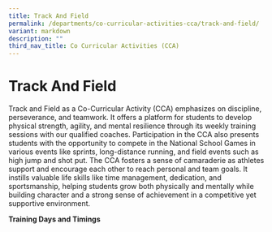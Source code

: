 ```yaml
---
title: Track And Field
permalink: /departments/co-curricular-activities-cca/track-and-field/
variant: markdown
description: ""
third_nav_title: Co Curricular Activities (CCA)
---
```

# **Track And Field**

Track and Field as a Co-Curricular Activity (CCA) emphasizes on discipline, perseverance, and teamwork. It offers a platform for students to develop physical strength, agility, and mental resilience through its weekly training sessions with our qualified coaches. Participation in the CCA also presents students with the opportunity to compete in the National School Games in various events like sprints, long-distance running, and field events such as high jump and shot put. The CCA fosters a sense of camaraderie as athletes support and encourage each other to reach personal and team goals. It instills valuable life skills like time management, dedication, and sportsmanship, helping students grow both physically and mentally while building character and a strong sense of achievement in a competitive yet supportive environment.

**Training Days and Timings**  



